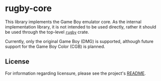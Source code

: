 # rugby-core

This library implements the Game Boy emulator core. As the internal
implementation library, it is not intended to be used directly, rather it should
be used through the top-level [`rugby`](/) crate.

Currently, only the original Game Boy (DMG) is supported, although future
support for the Game Boy Color (CGB) is planned.

## License

For information regarding licensure, please see the project's [README][license].

<!--
  Reference-style links
-->

<!-- License -->
[license]: /README.md#license
